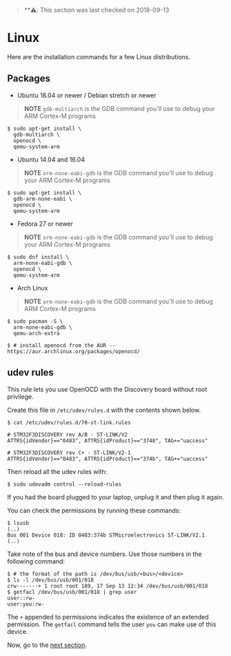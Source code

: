 > **⚠️: This section was last checked on 2018-09-13

# Linux

Here are the installation commands for a few Linux distributions.

## Packages

- Ubuntu 18.04 or newer / Debian stretch or newer

> **NOTE** `gdb-multiarch` is the GDB command you'll use to debug your ARM
> Cortex-M programs

<!-- Debian stretch -->
<!-- GDB 7.12 -->
<!-- OpenOCD 0.9.0 -->
<!-- QEMU 2.8.1 -->

<!-- Ubuntu 18.04 -->
<!-- GDB 8.1 -->
<!-- OpenOCD 0.10.0 -->
<!-- QEMU 2.11.1 -->

``` console
$ sudo apt-get install \
  gdb-multiarch \
  openocd \
  qemu-system-arm
```

- Ubuntu 14.04 and 16.04

> **NOTE** `arm-none-eabi-gdb` is the GDB command you'll use to debug your ARM
> Cortex-M programs

<!-- Ubuntu 14.04 -->
<!-- GDB 7.6 (!) -->
<!-- OpenOCD 0.7.0 (?) -->
<!-- QEMU 2.0.0 (?) -->

``` console
$ sudo apt-get install \
  gdb-arm-none-eabi \
  openocd \
  qemu-system-arm
```

- Fedora 27 or newer

> **NOTE** `arm-none-eabi-gdb` is the GDB command you'll use to debug your ARM
> Cortex-M programs

<!-- Fedora 27 -->
<!-- GDB 7.6 (!) -->
<!-- OpenOCD 0.10.0 -->
<!-- QEMU 2.10.2 -->

``` console
$ sudo dnf install \
  arm-none-eabi-gdb \
  openocd \
  qemu-system-arm
```

- Arch Linux

> **NOTE** `arm-none-eabi-gdb` is the GDB command you'll use to debug ARM
> Cortex-M programs

``` console
$ sudo pacman -S \
  arm-none-eabi-gdb \
  qemu-arch-extra

$ # install openocd from the AUR -- https://aur.archlinux.org/packages/openocd/
```

## udev rules

This rule lets you use OpenOCD with the Discovery board without root privilege.

Create this file in `/etc/udev/rules.d` with the contents shown below.

``` console
$ cat /etc/udev/rules.d/70-st-link.rules
```

``` text
# STM32F3DISCOVERY rev A/B - ST-LINK/V2
ATTRS{idVendor}=="0483", ATTRS{idProduct}=="3748", TAG+="uaccess"

# STM32F3DISCOVERY rev C+ - ST-LINK/V2-1
ATTRS{idVendor}=="0483", ATTRS{idProduct}=="374b", TAG+="uaccess"
```

Then reload all the udev rules with:

``` console
$ sudo udevadm control --reload-rules
```

If you had the board plugged to your laptop, unplug it and then plug it again.

You can check the permissions by running these commands:

``` console
$ lsusb
(..)
Bus 001 Device 018: ID 0483:374b STMicroelectronics ST-LINK/V2.1
(..)
```

Take note of the bus and device numbers. Use those numbers in the following
command:

``` console
$ # the format of the path is /dev/bus/usb/<bus>/<device>
$ ls -l /dev/bus/usb/001/018
crw-------+ 1 root root 189, 17 Sep 13 12:34 /dev/bus/usb/001/018
$ getfacl /dev/bus/usb/001/018 | grep user
user::rw-
user:you:rw-
```

The `+` appended to permissions indicates the existence of an extended
permission. The `getfacl` command tells the user `you` can make use of
this device.

Now, go to the [next section].

[next section]: verify.md
